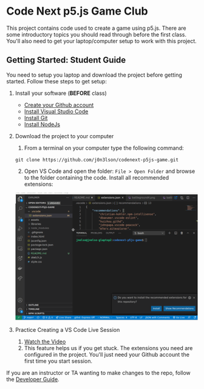 # Code Next p5.js Game Club

This project contains code used to create a game using p5.js. There are some
introductory topics you should read through before the first class. You'll
also need to get your laptop/computer setup to work with this project.

## Getting Started: Student Guide

You need to setup you laptop and download the project before getting started.
Follow these steps to get setup:

1. Install your software (**BEFORE** class)
    * [Create your Github account](http://www.github.com)
    * [Install Visual Studio Code](https://code.visualstudio.com/download)
    * [Install Git](https://sourceforge.net/projects/git-osx-installer/files/latest/download)
    * [Install NodeJs](https://nodejs.org/en/download/)
2. Download the project to your computer        
   1. From a terminal on your computer type the following command: 
    ```shell
    git clone https://github.com/j0n3lson/codenext-p5js-game.git 
    ```
   2. Open VS Code and open the folder: `File > Open Folder` and browse to the 
      folder containing the code. Install all recommended extensions:

     ![Installing recommended extensions](docs/img/install_extensions.gif)
3. Practice Creating a VS Code Live Session
   1. [Watch the Video](https://www.youtube.com/watch?v=A2ceblXTBBc&feature=youtu.be&t=82)
   2. This feature helps us if you get stuck. The extensions you need are configured
      in the project. You'll just need your Github account the first time you start session.
     
If you are an instructor or TA wanting to make changes to the repo, follow the
[Developer Guide](docs/developer_guide.md).
